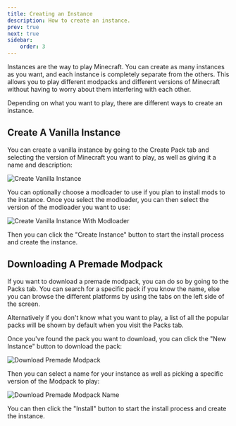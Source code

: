 ```yaml
---
title: Creating an Instance
description: How to create an instance.
prev: true
next: true
sidebar:
    order: 3
---
```


Instances are the way to play Minecraft. You can create as many instances as you want, and each instance is completely
separate from the others. This allows you to play different modpacks and different versions of Minecraft without having
to worry about them interfering with each other.

Depending on what you want to play, there are different ways to create an instance.

## Create A Vanilla Instance

You can create a vanilla instance by going to the Create Pack tab and selecting the version of Minecraft you want to
play, as well as giving it a name and description:

![Create Vanilla Instance](@assets/getting-started/creating-an-instance/create-vanilla-instance.png)

You can optionally choose a modloader to use if you plan to install mods to the instance. Once you select the modloader,
you can then select the version of the modloader you want to use:

![Create Vanilla Instance With Modloader](@assets/getting-started/creating-an-instance/create-vanilla-instance-with-modloader.png)

Then you can click the "Create Instance" button to start the install process and create the instance.

## Downloading A Premade Modpack

If you want to download a premade modpack, you can do so by going to the Packs tab. You can search for a specific pack
if you know the name, else you can browse the different platforms by using the tabs on the left side of the screen.

Alternatively if you don't know what you want to play, a list of all the popular packs will be shown by default when
you visit the Packs tab.

Once you've found the pack you want to download, you can click the "New Instance" button to download the pack:

![Download Premade Modpack](@assets/getting-started/creating-an-instance/download-premade-modpack.png)

Then you can select a name for your instance as well as picking a specific version of the Modpack to play:

![Download Premade Modpack Name](@assets/getting-started/creating-an-instance/download-premade-modpack-name.png)

You can then click the "Install" button to start the install process and create the instance.